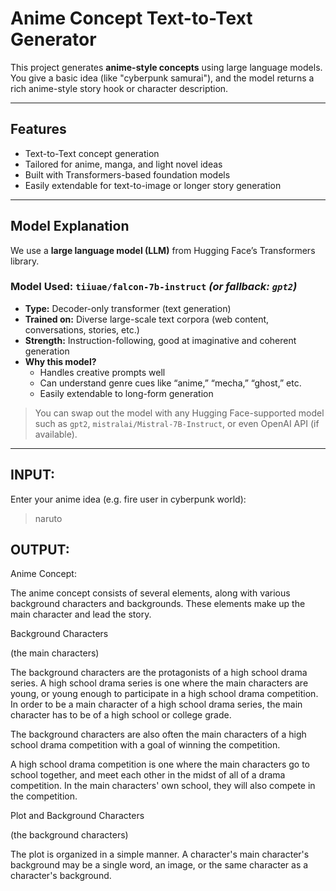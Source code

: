 # Anime Concept Text-to-Text Generator

This project generates **anime-style concepts** using large language models. You give a basic idea (like "cyberpunk samurai"), and the model returns a rich anime-style story hook or character description.

---

## Features

-  Text-to-Text concept generation
-  Tailored for anime, manga, and light novel ideas
-  Built with Transformers-based foundation models
-  Easily extendable for text-to-image or longer story generation

---

## Model Explanation

We use a **large language model (LLM)** from Hugging Face’s Transformers library.

### Model Used: `tiiuae/falcon-7b-instruct` *(or fallback: `gpt2`)*

- **Type:** Decoder-only transformer (text generation)
- **Trained on:** Diverse large-scale text corpora (web content, conversations, stories, etc.)
- **Strength:** Instruction-following, good at imaginative and coherent generation
- **Why this model?**
  - Handles creative prompts well
  - Can understand genre cues like “anime,” “mecha,” “ghost,” etc.
  - Easily extendable to long-form generation

> You can swap out the model with any Hugging Face-supported model such as `gpt2`, `mistralai/Mistral-7B-Instruct`, or even OpenAI API (if available).

---
##     INPUT:

Enter your anime idea (e.g. fire user in cyberpunk world):
> naruto

##     OUTPUT:

Anime Concept:

The anime concept consists of several elements, along with various background characters and backgrounds. These elements make up the main character and lead the story.

Background Characters

(the main characters)

The background characters are the protagonists of a high school drama series. A high school drama series is one where the main characters are young, or young enough to participate in a high school drama competition. In order to be a main character of a high school drama series, the main character has to be of a high school or college grade.

The background characters are also often the main characters of a high school drama competition with a goal of winning the competition.

A high school drama competition is one where the main characters go to school together, and meet each other in the midst of all of a drama competition. In the main characters' own school, they will also compete in the competition.

Plot and Background Characters

(the background characters)

The plot is organized in a simple manner. A character's main character's background may be a single word, an image, or the same character as a character's background.

